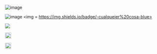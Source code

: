 

![image](https://user-images.githubusercontent.com/108889788/201368366-29743fa5-1cca-47d7-aee2-88f9c9d36a8c.png)

![image](https://user-images.githubusercontent.com/108889788/201368846-7f300c76-b2e3-48ab-b59b-0d58edd80327.png)
<img = https://img.shields.io/badge/-cualqueier%20cosa-blue>

<img src="https://readme-typing-svg.demolab.com/?lines=Front-End Developer; 
          Always%20learning%20new%20things&font=Fira%20Code&center=true&width=440&height=45&color=7230B4 &v Center=true&size=22&pause=1000" /></a>



<code><img height="20" src="https://img.shields.io/badge/javascript-%23323330.svg?style=for-the-badge&logo=javascript&logoColor=%23F7DF1E"></code>


<img height="20" src="https://img.shields.io/badge/javascript-%23323330.svg?style=for-the-badge&logo=javascript&logoColor=%23F7DF1E">

<!---
Liz2208/Liz2208 is a ✨ special ✨ repository because its `README.md` (this file) appears on your GitHub profile.
You can click the Preview link to take a look at your changes.
--->
